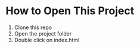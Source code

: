 # How to Open This Project
1. Clone this repo
2. Open the project folder
3. Double click on index.html